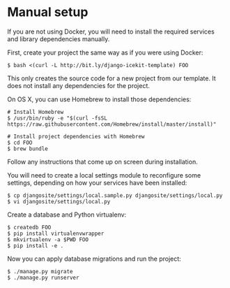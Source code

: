 # Manual setup

If you are not using Docker, you will need to install the required services and
library dependencies manually.

First, create your project the same way as if you were using Docker:

    $ bash <(curl -L http://bit.ly/django-icekit-template) FOO

This only creates the source code for a new project from our template. It does
not install any dependencies for the project.

On OS X, you can use Homebrew to install those dependencies:

    # Install Homebrew
    $ /usr/bin/ruby -e "$(curl -fsSL https://raw.githubusercontent.com/Homebrew/install/master/install)"

    # Install project dependencies with Homebrew
    $ cd FOO
    $ brew bundle

Follow any instructions that come up on screen during installation.

You will need to create a local settings module to reconfigure some settings,
depending on how your services have been installed:

    $ cp djangosite/settings/local.sample.py djangosite/settings/local.py
    $ vi djangosite/settings/local.py

Create a database and Python virtualenv:

    $ createdb FOO
    $ pip install virtualenvwrapper
    $ mkvirtualenv -a $PWD FOO
    $ pip install -e .

Now you can apply database migrations and run the project:

    $ ./manage.py migrate
    $ ./manage.py runserver
